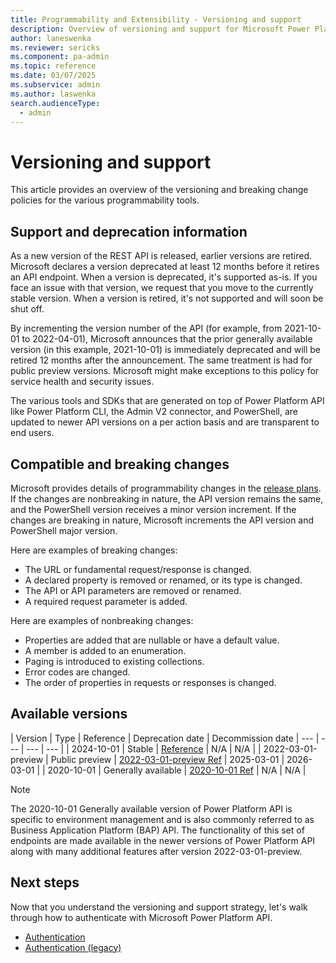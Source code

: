```yaml
---
title: Programmability and Extensibility - Versioning and support
description: Overview of versioning and support for Microsoft Power Platform programmability tools.
author: laneswenka
ms.reviewer: sericks
ms.component: pa-admin
ms.topic: reference
ms.date: 03/07/2025
ms.subservice: admin
ms.author: laswenka
search.audienceType: 
  - admin
---
```


# Versioning and support
This article provides an overview of the versioning and breaking change policies for the various programmability tools.

## Support and deprecation information
As a new version of the REST API is released, earlier versions are retired. Microsoft declares a version deprecated at least 12 months before it retires an API endpoint. When a version is deprecated, it's supported as-is. If you face an issue with that version, we request that you move to the currently stable version. When a version is retired, it's not supported and will soon be shut off.

By incrementing the version number of the API (for example, from 2021-10-01 to 2022-04-01), Microsoft announces that the prior generally available version (in this example, 2021-10-01) is immediately deprecated and will be retired 12 months after the announcement. The same treatment is had for public preview versions. Microsoft might make exceptions to this policy for service health and security issues.  

The various tools and SDKs that are generated on top of Power Platform API like Power Platform CLI, the Admin V2 connector, and PowerShell, are updated to newer API versions on a per action basis and are transparent to end users.

## Compatible and breaking changes
Microsoft provides details of programmability changes in the [release plans](/dynamics365/release-plans/#microsoft-power-platform). If the changes are nonbreaking in nature, the API version remains the same, and the PowerShell version receives a minor version increment. If the changes are breaking in nature, Microsoft increments the API version and PowerShell major version. 

Here are examples of breaking changes:

- The URL or fundamental request/response is changed.
- A declared property is removed or renamed, or its type is changed.
- The API or API parameters are removed or renamed.
- A required request parameter is added.

Here are examples of nonbreaking changes:

- Properties are added that are nullable or have a default value.
- A member is added to an enumeration.
- Paging is introduced to existing collections.
- Error codes are changed.
- The order of properties in requests or responses is changed.

## Available versions

| Version | Type | Reference | Deprecation date | Decommission date
| --- | --- | --- | --- |
| 2024-10-01 | Stable | [Reference](/rest/api/power-platform) | N/A | N/A |
| 2022-03-01-preview | Public preview | [2022-03-01-preview Ref](/rest/api/power-platform) | 2025-03-01 | 2026-03-01 |
| 2020-10-01 | Generally available | [2020-10-01 Ref](list-environments.md) | N/A | N/A |

> [!Note]
> The 2020-10-01 Generally available version of Power Platform API is specific to environment management and is also commonly referred to as Business Application Platform (BAP) API. The functionality of this set of endpoints are made available in the newer versions of Power Platform API along with many additional features after version 2022-03-01-preview.

## Next steps
Now that you understand the versioning and support strategy, let's walk through how to authenticate with Microsoft Power Platform API.

- [Authentication](programmability-authentication-v2.md)
- [Authentication (legacy)](programmability-authentication.md)
